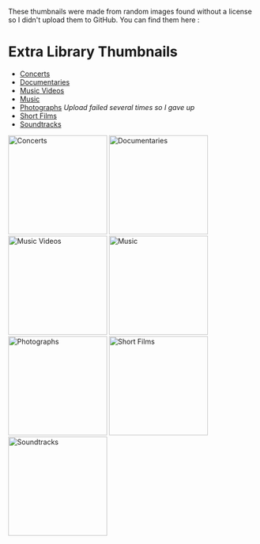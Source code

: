 These thumbnails were made from random images found without a license so I didn't upload them to GitHub. You can find them here :

# Extra Library Thumbnails

- [Concerts](https://postimg.cc/bsHm7Cxf)
- [Documentaries](https://postimg.cc/N9H4ppsV)
- [Music Videos](https://postimg.cc/Wd5X3dY9)
- [Music](https://postimg.cc/QHsbJQR4)
- [Photographs]() *Upload failed several times so I gave up*
- [Short Films](https://postimg.cc/xqL5mxFN/6f083a21)
- [Soundtracks](https://postimg.cc/bDkxQrLf/bbd7635a)

<img src="https://i.postimg.cc/SNHHzHjR/Concerts-dance-disco-dubstep-edm-wallpaper-f896fda8e0305c78c0fc619e1802a4ea.png" alt="Concerts" width="200">
<img src="https://i.postimg.cc/d1WxQxzq/Documentaries-united-states-burbank-canon-burbank-silhouette-57dc26b80af783972135d4f9df8dbd6a.png" alt="Documentaries" width="200">
<img src="https://i.postimg.cc/TP6StmVX/Music-Videos-pngtree-party-dance-neon-light-background-image-2120481.png" alt="Music Videos" width="200">
<img src="https://i.postimg.cc/jKM0HF7L/Music-vinyl-music-wallpaper-02d172302da6bedb5a38d28520e8c9e2.png" alt="Music" width="200">
<img src="" alt="Photographs" width="200">
<img src="https://i.postimg.cc/FFBB2wyp/Short-Films-film-movie-filmmaker-movie-director-wallpaper-7980187d710a0dbbd6e768ef7001360d.png" alt="Short Films" width="200">
<img src="https://i.postimg.cc/9MNLHq70/Soundtracks-digital-digital-art-artwork-illustration-concept-art-hd-wallpaper-946c84a81dd96229f4132.png" alt="Soundtracks" width="200">
